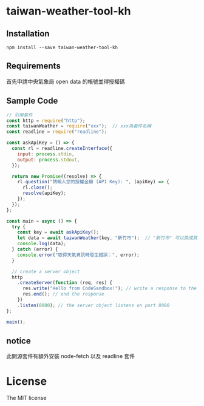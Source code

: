 # taiwan-weather-tool-kh
## Installation

```bach
npm install --save taiwan-weather-tool-kh
```
## Requirements
首先申請中央氣象局 open data 的帳號並得授權碼

## Sample Code
```js
// 引用套件
const http = require("http");
const taiwanWeather = require("xxx");  // xxx為套件名稱
const readline = require("readline");

const askApiKey = () => {
  const rl = readline.createInterface({
    input: process.stdin,
    output: process.stdout,
  });

  return new Promise((resolve) => {
    rl.question("請輸入您的授權金鑰 (API Key): ", (apiKey) => {
      rl.close();
      resolve(apiKey);
    });
  });
};

const main = async () => {
  try {
    const key = await askApiKey();
    let data = await taiwanWeather(key, "新竹市");  // "新竹市" 可以換成其他中央氣象局授受的城市名稱
    console.log(data);
  } catch (error) {
    console.error("取得天氣資訊時發生錯誤：", error);
  }

  // create a server object
  http
    .createServer(function (req, res) {
      res.write("Hello from CodeSandbox!"); // write a response to the client
      res.end(); // end the response
    })
    .listen(8080); // the server object listens on port 8080
};

main();
```

## notice
此開源套件有額外安裝 node-fetch 以及 readline 套件

# License
The MIT license
